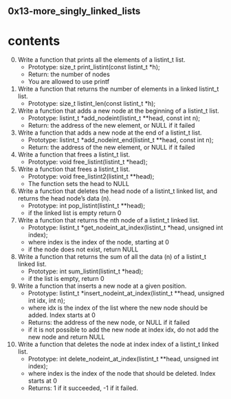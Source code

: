 ## 0x13-more_singly_linked_lists
# contents
0.  Write a function that prints all the elements of a listint_t list.
    - Prototype: size_t print_listint(const listint_t *h);
    - Return: the number of nodes
    - You are allowed to use printf
1.  Write a function that returns the number of elements in a linked listint_t list.
    - Prototype: size_t listint_len(const listint_t *h);
2.  Write a function that adds a new node at the beginning of a listint_t list.
    - Prototype: listint_t *add_nodeint(listint_t **head, const int n);
    - Return: the address of the new element, or NULL if it failed
3.  Write a function that adds a new node at the end of a listint_t list.
    - Prototype: listint_t *add_nodeint_end(listint_t **head, const int n);
    - Return: the address of the new element, or NULL if it failed
4.  Write a function that frees a listint_t list.
    - Prototype: void free_listint(listint_t *head);
5.  Write a function that frees a listint_t list.
    - Prototype: void free_listint2(listint_t **head);
    - The function sets the head to NULL
6.  Write a function that deletes the head node of a listint_t linked list, and returns the head node’s data (n).
    - Prototype: int pop_listint(listint_t **head);
    - if the linked list is empty return 0
7.  Write a function that returns the nth node of a listint_t linked list.
    - Prototype: listint_t *get_nodeint_at_index(listint_t *head, unsigned int index);
    - where index is the index of the node, starting at 0
    - if the node does not exist, return NULL
8.  Write a function that returns the sum of all the data (n) of a listint_t linked list.
    - Prototype: int sum_listint(listint_t *head);
    - if the list is empty, return 0
9.  Write a function that inserts a new node at a given position.
    - Prototype: listint_t *insert_nodeint_at_index(listint_t **head, unsigned int idx, int n);
    - where idx is the index of the list where the new node should be added. Index starts at 0
    - Returns: the address of the new node, or NULL if it failed
    - if it is not possible to add the new node at index idx, do not add the new node and return NULL
10. Write a function that deletes the node at index index of a listint_t linked list.
    - Prototype: int delete_nodeint_at_index(listint_t **head, unsigned int index);
    - where index is the index of the node that should be deleted. Index starts at 0
    - Returns: 1 if it succeeded, -1 if it failed.
